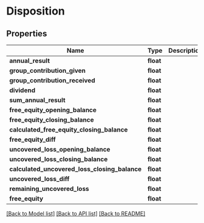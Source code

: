 # Disposition

## Properties
Name | Type | Description | Notes
------------ | ------------- | ------------- | -------------
**annual_result** | **float** |  | [optional] 
**group_contribution_given** | **float** |  | [optional] 
**group_contribution_received** | **float** |  | [optional] 
**dividend** | **float** |  | [optional] 
**sum_annual_result** | **float** |  | [optional] 
**free_equity_opening_balance** | **float** |  | [optional] 
**free_equity_closing_balance** | **float** |  | [optional] 
**calculated_free_equity_closing_balance** | **float** |  | [optional] 
**free_equity_diff** | **float** |  | [optional] 
**uncovered_loss_opening_balance** | **float** |  | [optional] 
**uncovered_loss_closing_balance** | **float** |  | [optional] 
**calculated_uncovered_loss_closing_balance** | **float** |  | [optional] 
**uncovered_loss_diff** | **float** |  | [optional] 
**remaining_uncovered_loss** | **float** |  | [optional] 
**free_equity** | **float** |  | [optional] 

[[Back to Model list]](../../README.md#documentation-for-models) [[Back to API list]](../../README.md#documentation-for-api-endpoints) [[Back to README]](../../README.md)

